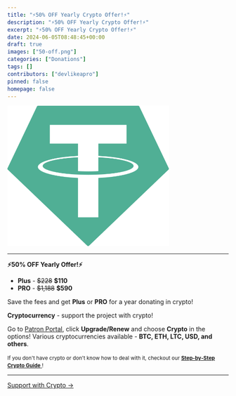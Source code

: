 ```yaml
---
title: "⚡50% OFF Yearly Crypto Offer!⚡"
description: "⚡50% OFF Yearly Crypto Offer!⚡"
excerpt: "⚡50% OFF Yearly Crypto Offer!⚡"
date: 2024-06-05T08:48:45+00:00
draft: true
images: ["50-off.png"]
categories: ["Donations"]
tags: []
contributors: ["devlikeapro"]
pinned: false
homepage: false
---
```



<div>
    <div class='text-center mb-4'>
        <img
                src='/logos/tether-usdt-logo.svg' alt='Tether' style='height: 20rem'
        />
    </div>
    <div>
        <hr>
        <p class='text-center mx-0'>
            <b>⚡50% OFF Yearly Offer!⚡</b>
        </p>
        <ul style='margin-left: 0'>
            <li><b>Plus</b> -
                <del>$228</del>
                <b>$110</b></li>
            <li><b>PRO</b> -
                <del>$1,188</del>
                <b>$590</b></li>
        </ul>
        <p>
            Save the fees and get <b>Plus</b> or <b>PRO</b> for a year donating in crypto!
        </p>
    </div>
    <p>
        <b>Cryptocurrency</b> - support the project with crypto!
        <br/>
    </p>
    <div>
        <p>
            Go to <a href="https://portal.devlike.pro/donate" target="_blank">Patron Portal</a>, click <b>Upgrade/Renew</b>
            and choose <b>Crypto</b> in the options!
            Various cryptocurrencies available - <b>BTC, ETH, LTC, USD, and others</b>.
        </p>
        <small>
            If you don't have crypto or don't know how to deal with it, checkout our
            <a href="/blog/how-to-support-waha-using-crypto">
            <b>Step-by-Step Crypto Guide</b>
            </a>!
        </small>
        <hr>
    </div>
</div>
<div class='text-center pt-4'>
    <a
            class='btn btn-outline-info btn-lg'
            href='https://portal.devlike.pro/donate'
            target='_blank'
            role='button'>
        Support with Crypto →
    </a>
</div>
